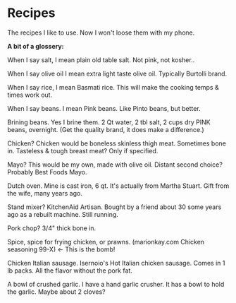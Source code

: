 # Recipes

The recipes I like to use. Now I won't loose them with my phone.

**A bit of a glossery:**

When I say salt, I mean plain old table salt. Not pink, not kosher..

When I say olive oil I mean extra light taste olive oil. Typically Burtolli brand.

When I say rice, I mean Basmati rice. This will make the cooking temps & times work out.

When I say beans. I mean Pink beans. Like Pinto beans, but better.

Brining beans. Yes I brine them. 2 Qt water, 2 tbl salt, 2 cups dry PINK beans, overnight. (Get the quality brand, it does make a difference.)

Chicken? Chicken would be boneless skinless thigh meat. Sometimes bone in. Tasteless & tough breast meat? Only if specified.

Mayo? This would be my own, made with olive oil. Distant second choice? Probably Best Foods Mayo.

Dutch oven. Mine is cast iron, 6 qt. It's actually from Martha Stuart. Gift from the wife, many years ago.

Stand mixer? KitchenAid Artisan. Bought by a friend about 30 some years ago as a rebuilt machine. Still running.

Pork chop? 3/4" thick bone in.

Spice, spice for frying chicken, or prawns. (marionkay.com Chicken seasoning 99-X) <- This is the bomb!

Chicken Italian sausage. Isernoio's Hot Italian chicken sausage. Comes in 1 lb packs. All the flavor without the pork fat.

A bowl of crushed garlic. I have a hand garlic crusher. It has a bowl to hold the garlic. Maybe about 2 cloves?
